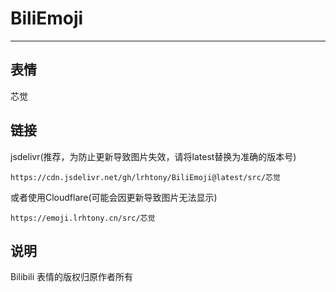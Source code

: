 # BiliEmoji
---
## 表情
芯觉
## 链接
jsdelivr(推荐，为防止更新导致图片失效，请将latest替换为准确的版本号)
```
https://cdn.jsdelivr.net/gh/lrhtony/BiliEmoji@latest/src/芯觉
```
或者使用Cloudflare(可能会因更新导致图片无法显示)
```
https://emoji.lrhtony.cn/src/芯觉
```
## 说明
Bilibili 表情的版权归原作者所有
